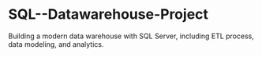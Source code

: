 # SQL--Datawarehouse-Project
Building a modern data warehouse with SQL Server, including ETL process, data modeling, and analytics. 
